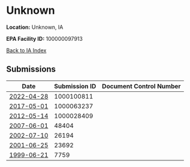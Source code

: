 # Unknown

**Location:** Unknown, IA

**EPA Facility ID:** 100000097913

[Back to IA Index](../../index.md)

## Submissions

| Date | Submission ID | Document Control Number |
|------|--------------|-------------------------|
| [2022-04-28](submissions/1000100811.md) | 1000100811 |  |
| [2017-05-01](submissions/1000063237.md) | 1000063237 |  |
| [2012-05-14](submissions/1000028409.md) | 1000028409 |  |
| [2007-06-01](submissions/48404.md) | 48404 |  |
| [2002-07-10](submissions/26194.md) | 26194 |  |
| [2001-06-25](submissions/23692.md) | 23692 |  |
| [1999-06-21](submissions/7759.md) | 7759 |  |
